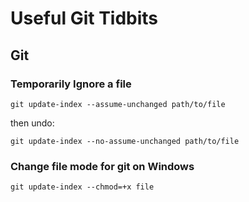 Useful Git Tidbits
==================

## Git ##

### Temporarily Ignore a file ###
`git update-index --assume-unchanged path/to/file`

then undo:

`git update-index --no-assume-unchanged path/to/file`


### Change file mode for git on Windows ###
`git update-index --chmod=+x file`
